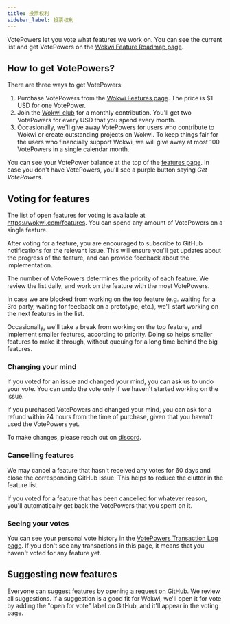 ```yaml
---
title: 投票权利
sidebar_label: 投票权利
---
```


VotePowers let you vote what features we work on. You can see the current list and get VotePowers on the [Wokwi Feature Roadmap page](https://wokwi.com/features).

## How to get VotePowers?

There are three ways to get VotePowers:

1. Purchase VotePowers from the [Wokwi Features page](https://wokwi.com/features). The price is $1 USD for one VotePower.
2. Join the [Wokwi club](https://wokwi.com/club) for a monthly contribution. You'll get two VotePowers for every USD that you spend every month.
3. Occasionally, we'll give away VotePowers for users who contribute to Wokwi or create outstanding projects on Wokwi. To keep things fair for the users who financially support Wokwi, we will give away at most 100 VotePowers in a single calendar month.

You can see your VotePower balance at the top of the [features page](https://wokwi.com/features). In case you don't have VotePowers, you'll see a purple button saying _Get VotePowers_.

## Voting for features

The list of open features for voting is available at https://wokwi.com/features.
You can spend any amount of VotePowers on a single feature.

After voting for a feature, you are encouraged to subscribe to GitHub notifications for the relevant issue. This will ensure you'll get updates about the progress of the feature, and can provide feedback about the implementation.

The number of VotePowers determines the priority of each feature. We review the list daily, and work on the feature with the most VotePowers.

In case we are blocked from working on the top feature (e.g. waiting for a 3rd party, waiting for feedback on a prototype, etc.), we'll start working on the next features in the list.

Occasionally, we'll take a break from working on the top feature, and implement smaller features, according to priority. Doing so helps smaller features to make it through, without queuing for a long time behind the big features.

### Changing your mind

If you voted for an issue and changed your mind, you can ask us to undo your vote. You can undo the vote only if we haven't started working on the issue.

If you purchased VotePowers and changed your mind, you can ask for a refund within 24 hours from the time of purchase, given that you haven't used the VotePowers yet.

To make changes, please reach out on [discord](https://wokwi.com/discord).

### Cancelling features

We may cancel a feature that hasn't received any votes for 60 days and close the corresponding GitHub issue. This helps to reduce the clutter in the feature list.

If you voted for a feature that has been cancelled for whatever reason, you'll automatically get back the VotePowers that you spent on it.

### Seeing your votes

You can see your personal vote history in the [VotePowers Transaction Log page](https://wokwi.com/features/history). If you don't see any transactions in this page, it means that you haven't voted for any feature yet.

## Suggesting new features

Everyone can suggest features by opening [a request on GitHub](https://github.com/wokwi/wokwi-features/issues/new?labels=enhancement&template=feature_request.md&title=). We review all suggestions. If a suggestion is a good fit for Wokwi, we'll open it for vote by adding the "open for vote" label on GitHub, and it'll appear in the voting page.

